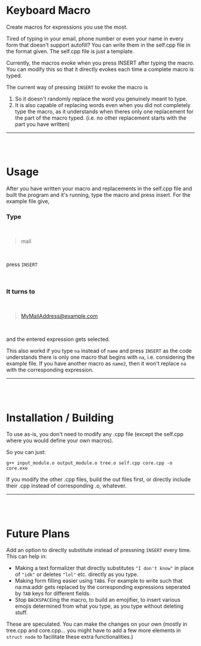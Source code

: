 # Keyboard Macro

Create macros for expressions you use the most.

Tired of typing in your email, phone number or even your name in every form that doesn't support autofill? You can write them in the self.cpp file in the format given. The self.cpp file is just a template.

Currently, the macros evoke when you press INSERT after typing the macro. You can modify this so that it directly evokes each time a complete macro is typed.

The current way of pressing `INSERT` to evoke the macro is
1. So it doesn't randomly replace the word you genuinely meant to type.
2. It is also capable of replacing words even when you did not completely type the macro, as it understands when theres only one replacement for the part of the macro typed. (i.e. no other replacement starts with the part you have written) 

---

<br><br>

# Usage
After you have written your macro and replacements in the self.cpp file and built the program and it's running, type the macro and press insert. For the example file give,

### Type

<br>

> mail

<br>

press `INSERT`

<br>

### It turns to 

<br>

> MyMailAddress@example.com

<br>

and the entered expression gets selected.

This also workd if you type `na` instead of `name` and press `INSERT` as the code understands there is only one macro that begins with `na`, i.e. considering the example file. If you have another macro as `name2`, then it won't replace `na` with the corresponding expression.

---

<br><br>

# Installation / Building

To use as-is, you don't need to modify any .cpp file (except the self.cpp where you would define your own macros).

So you can just:

```
g++ input_module.o output_module.o tree.o self.cpp core.cpp -o core.exe
```

If you modify the other .cpp files, build the out files first, or directly include their .cpp instead of corresponding .o, whatever.

---

<br><br>

# Future Plans

Add an option to directly substitute instead of pressning `INSERT` every time. This can help in:

- Making a text formalizer that directly substitutes `"I don't know"` in place of `"idk"` or deletes `"lol"` etc. directly as you type.
- Making form filling easier using `TAB`s. For example to write such that na:ma:addr gets replaced by the corresponding expressions seperated by `TAB` keys for different fields.
- Stop `BACKSPACE`ing the macro, to build an emojifier, to insert various emojis determined from what you type, as you type without deleting stuff.

These are speculated. You can make the changes on your own (mostly in tree.cpp and core.cpp... you might have to add a few more elements in `struct node` to facilitate these extra functionalities.)
